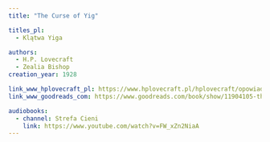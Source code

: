 ```yaml
---
title: "The Curse of Yig"

titles_pl:
  - Klątwa Yiga

authors:
  - H.P. Lovecraft
  - Zealia Bishop
creation_year: 1928

link_www_hplovecraft_pl: https://www.hplovecraft.pl/hplovecraft/opowiadania-nowele-powiesci/the-curse-of-yig/
link_www_goodreads_com: https://www.goodreads.com/book/show/11904105-the-curse-of-yig

audiobooks:
  - channel: Strefa Cieni
    link: https://www.youtube.com/watch?v=FW_xZn2NiaA
---
```



